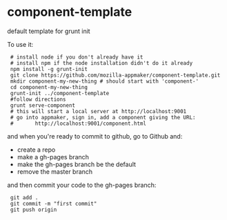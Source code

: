 component-template
==================

default template for grunt init

To use it:

```
 # install node if you don't already have it
 # install npm if the node installation didn't do it already
 npm install -g grunt-init
 git clone https://github.com/mozilla-appmaker/component-template.git 
 mkdir component-my-new-thing # should start with 'component-'
 cd component-my-new-thing
 grunt-init ../component-template
 #follow directions
 grunt serve-component
 # this will start a local server at http://localhost:9001
 # go into appmaker, sign in, add a component giving the URL: 
 #       http://localhost:9001/component.html
```

and when you're ready to commit to github, go to Github and:

 - create a repo
 - make a gh-pages branch
 - make the gh-pages branch be the default
 - remove the master branch

and then commit your code to the gh-pages branch:

```
 git add .
 git commit -m "first commit"
 git push origin 
```
